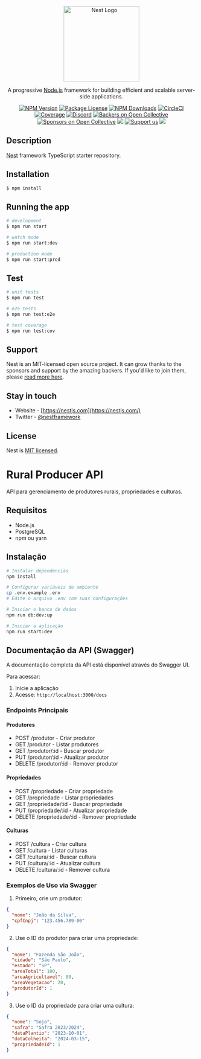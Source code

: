 <p align="center">
  <a href="http://nestjs.com/" target="blank"><img src="https://nestjs.com/img/logo-small.svg" width="200" alt="Nest Logo" /></a>
</p>

[circleci-image]: https://img.shields.io/circleci/build/github/nestjs/nest/master?token=abc123def456
[circleci-url]: https://circleci.com/gh/nestjs/nest

  <p align="center">A progressive <a href="http://nodejs.org" target="_blank">Node.js</a> framework for building efficient and scalable server-side applications.</p>
    <p align="center">
<a href="https://www.npmjs.com/~nestjscore" target="_blank"><img src="https://img.shields.io/npm/v/@nestjs/core.svg" alt="NPM Version" /></a>
<a href="https://www.npmjs.com/~nestjscore" target="_blank"><img src="https://img.shields.io/npm/l/@nestjs/core.svg" alt="Package License" /></a>
<a href="https://www.npmjs.com/~nestjscore" target="_blank"><img src="https://img.shields.io/npm/dm/@nestjs/common.svg" alt="NPM Downloads" /></a>
<a href="https://circleci.com/gh/nestjs/nest" target="_blank"><img src="https://img.shields.io/circleci/build/github/nestjs/nest/master" alt="CircleCI" /></a>
<a href="https://coveralls.io/github/nestjs/nest?branch=master" target="_blank"><img src="https://coveralls.io/repos/github/nestjs/nest/badge.svg?branch=master#9" alt="Coverage" /></a>
<a href="https://discord.gg/G7Qnnhy" target="_blank"><img src="https://img.shields.io/badge/discord-online-brightgreen.svg" alt="Discord"/></a>
<a href="https://opencollective.com/nest#backer" target="_blank"><img src="https://opencollective.com/nest/backers/badge.svg" alt="Backers on Open Collective" /></a>
<a href="https://opencollective.com/nest#sponsor" target="_blank"><img src="https://opencollective.com/nest/sponsors/badge.svg" alt="Sponsors on Open Collective" /></a>
  <a href="https://paypal.me/kamilmysliwiec" target="_blank"><img src="https://img.shields.io/badge/Donate-PayPal-ff3f59.svg"/></a>
    <a href="https://opencollective.com/nest#sponsor"  target="_blank"><img src="https://img.shields.io/badge/Support%20us-Open%20Collective-41B883.svg" alt="Support us"></a>
  <a href="https://twitter.com/nestframework" target="_blank"><img src="https://img.shields.io/twitter/follow/nestframework.svg?style=social&label=Follow"></a>
</p>
  <!--[![Backers on Open Collective](https://opencollective.com/nest/backers/badge.svg)](https://opencollective.com/nest#backer)
  [![Sponsors on Open Collective](https://opencollective.com/nest/sponsors/badge.svg)](https://opencollective.com/nest#sponsor)-->

## Description

[Nest](https://github.com/nestjs/nest) framework TypeScript starter repository.

## Installation

```bash
$ npm install
```

## Running the app

```bash
# development
$ npm run start

# watch mode
$ npm run start:dev

# production mode
$ npm run start:prod
```

## Test

```bash
# unit tests
$ npm run test

# e2e tests
$ npm run test:e2e

# test coverage
$ npm run test:cov
```

## Support

Nest is an MIT-licensed open source project. It can grow thanks to the sponsors and support by the amazing backers. If you'd like to join them, please [read more here](https://docs.nestjs.com/support).

## Stay in touch

- Website - [https://nestjs.com](https://nestjs.com/)
- Twitter - [@nestframework](https://twitter.com/nestframework)

## License

Nest is [MIT licensed](LICENSE).

# Rural Producer API

API para gerenciamento de produtores rurais, propriedades e culturas.

## Requisitos

- Node.js
- PostgreSQL
- npm ou yarn

## Instalação

```bash
# Instalar dependências
npm install

# Configurar variáveis de ambiente
cp .env.example .env
# Edite o arquivo .env com suas configurações

# Iniciar o banco de dados
npm run db:dev:up

# Iniciar a aplicação
npm run start:dev
```

## Documentação da API (Swagger)

A documentação completa da API está disponível através do Swagger UI.

Para acessar:
1. Inicie a aplicação
2. Acesse: `http://localhost:3000/docs`

### Endpoints Principais

#### Produtores
- POST /produtor - Criar produtor
- GET /produtor - Listar produtores
- GET /produtor/:id - Buscar produtor
- PUT /produtor/:id - Atualizar produtor
- DELETE /produtor/:id - Remover produtor

#### Propriedades
- POST /propriedade - Criar propriedade
- GET /propriedade - Listar propriedades
- GET /propriedade/:id - Buscar propriedade
- PUT /propriedade/:id - Atualizar propriedade
- DELETE /propriedade/:id - Remover propriedade

#### Culturas
- POST /cultura - Criar cultura
- GET /cultura - Listar culturas
- GET /cultura/:id - Buscar cultura
- PUT /cultura/:id - Atualizar cultura
- DELETE /cultura/:id - Remover cultura

### Exemplos de Uso via Swagger

1. Primeiro, crie um produtor:
```json
{
  "nome": "João da Silva",
  "cpfCnpj": "123.456.789-00"
}
```

2. Use o ID do produtor para criar uma propriedade:
```json
{
  "nome": "Fazenda São João",
  "cidade": "São Paulo",
  "estado": "SP",
  "areaTotal": 100,
  "areaAgricultavel": 80,
  "areaVegetacao": 20,
  "produtorId": 1
}
```

3. Use o ID da propriedade para criar uma cultura:
```json
{
  "nome": "Soja",
  "safra": "Safra 2023/2024",
  "dataPlantio": "2023-10-01",
  "dataColheita": "2024-03-15",
  "propriedadeId": 1
}
```
